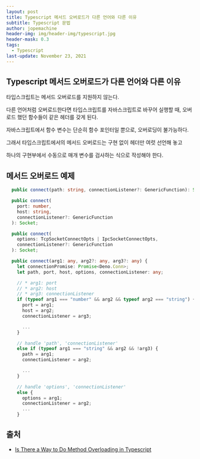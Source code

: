 ```yaml
---
layout: post
title: Typescript 메서드 오버로드가 다른 언어와 다른 이유
subtitle: Typescript 문법
author: jopemachine
header-img: img/header-img/typescript.jpg
header-mask: 0.3
tags:
  - Typescript
last-update: November 23, 2021
---
```


## Typescript 메서드 오버로드가 다른 언어와 다른 이유

타입스크립트는 메서드 오버로드를 지원하지 않는다.

다른 언어처럼 오버로드한다면 타입스크립트를 자바스크립트로 바꾸어 실행할 때, 오버로드 했던 함수들이 같은 헤더를 갖게 된다.

자바스크립트에서 함수 변수는 단순히 함수 포인터일 뿐으로, 오버로딩이 불가능하다.

그래서 타입스크립트에서의 메서드 오버로드는 구현 없이 헤더만 여럿 선언해 놓고

하나의 구현부에서 수동으로 매개 변수를 검사하는 식으로 작성해야 한다.

## 메서드 오버로드 예제

```ts
  public connect(path: string, connectionListener?: GenericFunction): Socket;

  public connect(
    port: number,
    host: string,
    connectionListener?: GenericFunction
  ): Socket;

  public connect(
    options: TcpSocketConnectOpts | IpcSocketConnectOpts,
    connectionListener?: GenericFunction
  ): Socket;

  public connect(arg1: any, arg2?: any, arg3?: any) {
    let connectionPromise: Promise<Deno.Conn>;
    let path, port, host, options, connectionListener: any;

    // * arg1: port
    // * arg2: host
    // * arg3: connectionListener
    if (typeof arg1 === "number" && arg2 && typeof arg2 === "string") {
      port = arg1;
      host = arg2;
      connectionListener = arg3;

      ...
    }

    // handle 'path', 'connectionListener'
    else if (typeof arg1 === "string" && arg2 && !arg3) {
      path = arg1;
      connectionListener = arg2;

      ...
    }

    // handle 'options', 'connectionListener'
    else {
      options = arg1;
      connectionListener = arg2;
      ...
    }

```

## 출처

- [Is There a Way to Do Method Overloading in Typescript](https://stackoverflow.com/questions/12688275/is-there-a-way-to-do-method-overloading-in-typescript)
